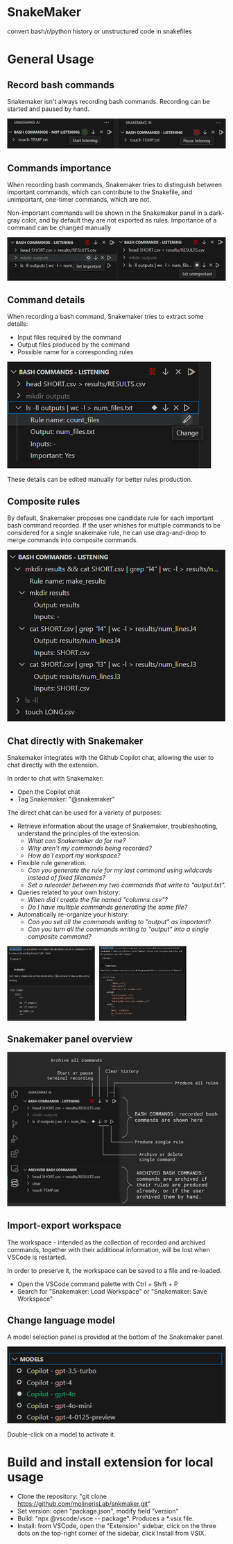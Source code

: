 # SnakeMaker
convert bash/r/python history or unstructured code in snakefiles

# General Usage

## Record bash commands
Snakemaker isn't always recording bash commands. Recording can be started and paused by hand.

<img src=".img/start_stop_listening.png"/>


## Commands importance
When recording bash commands, Snakemaker tries to distinguish between important commands, which can contribute to the Snakefile, and unimportant, one-timer commands, which are not.

Non-important commands will be shown in the Snakemaker panel in a dark-gray color, and by default they are not exported as rules. Importance of a command can be changed manually

<img src=".img/Importance.png"/>



## Command details
When recording a bash command, Snakemaker tries to extract some details:
* Input files required by the command
* Output files produced by the command
* Possible name for a corresponding rules

<img src=".img/RuleDetails.png"/>

These details can be edited manually for better rules production. 

## Composite rules

By default, Snakemaker proposes one candidate rule for each important bash command recorded. If the user whishes for multiple commands to be considered for a single snakemake rule, he can use drag-and-drop to merge commands into composite commands.

<img src=".img/Composite.png"/>

## Chat directly with Snakemaker
Snakemaker integrates with the Github Copilot chat, allowing the user to chat directly with the extension.

In order to chat with Snakemaker:
* Open the Copilot chat
* Tag Snakemaker: "@snakemaker"

The direct chat can be used for a variety of purposes:

* Retrieve information about the usage of Snakemaker, troubleshooting, understand the principles of the extension.
  * *What can Snakemaker do for me?*
  * *Why aren't my commands being recorded?*
  * *How do I export my workspace?*
* Flexible rule generation.
  * *Can you generate the rule for my last command using wildcards instead of fixed filenames?*
  * *Set a ruleorder between my two commands that write to "output.txt".*
* Queries related to your own history:
  * *When did I create the file named "columns.csv"?*
  * *Do I have multiple commands generating the same file?*
* Automatically re-organize your history:
  * *Can you set all the commands writing to "output" as important?*
  * *Can you turn all the commands writing to "output" into a single composite command?*



<div style="display: flex;">
  <img src=".img/chat_1.png" style="max-width:40%; margin-right: 10px;"/>
  <img src=".img/chat_2.png"  style="max-width:40%;"/>
</div>

## Snakemaker panel overview 
<img src=".img/Snakemaker_Overview.png"/>

## Import-export workspace

The workspace - intended as the collection of recorded and archived commands, together with their additional information, will be lost when VSCode is restarted.

In order to preserve it, the workspace can be saved to a file and re-loaded.

* Open the VSCode command palette with Ctrl + Shift + P 
* Search for "Snakemaker: Load Workspace" or "Snakemaker: Save Workspace"

## Change language model

A model selection panel is provided at the bottom of the Snakemaker panel.

<img src=".img/Models.png"/>

Double-click on a model to activate it.



# Build and install extension for local usage
* Clone the repository: "git clone https://github.com/molinerisLab/snkmaker.git"
* Set version: open "package.json", modify field "version"
* Build: "npx @vscode/vsce -- package". Produces a *.vsix file.
* Install: from VSCode, open the "Extension" sidebar, click on the three dots on the top-right corner of the sidebar, click Install from VSIX.
